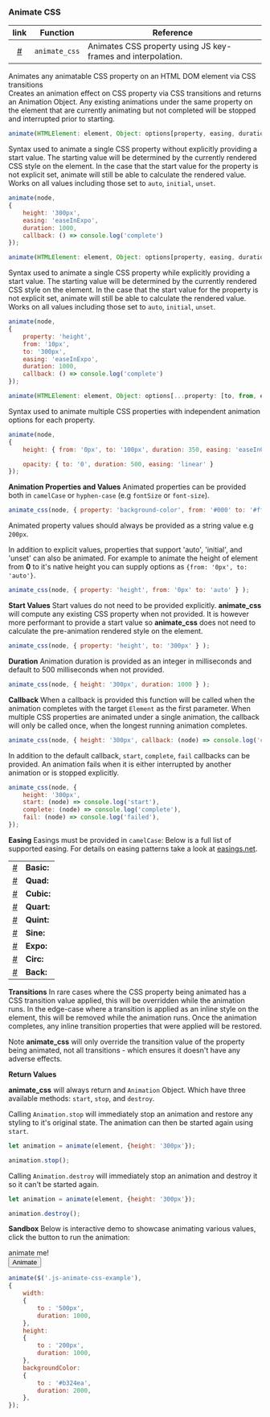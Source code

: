 ### Animate CSS

| link   | Function      | Reference                                                    |
|:---:|---------------|--------------------------------------------------------------|
| <a href="#animate_css" class="js-waypoint-trigger">#</a> | `animate_css` | Animates CSS property using JS key-frames and interpolation. |

Animates any animatable CSS property on an HTML DOM element via CSS transitions<br>Creates an animation effect on CSS property via CSS transitions and returns an Animation Object. Any existing animations under the same property on the element that are currently animating but not completed will be stopped and interrupted prior to starting.</td>

```javascript
animate(HTMLElement: element, Object: options[property, easing, duration, callback]): Object
```

Syntax used to animate a single CSS property without explicitly providing a start value. The starting value will be determined by the currently rendered CSS style on the element. In the case that the start value for the property is not explicit set, animate will still be able to calculate the rendered value. Works on all values including those set to `auto`, `initial`, `unset`.

```javascript
animate(node,
{
	height: '300px',
	easing: 'easeInExpo',
	duration: 1000,
	callback: () => console.log('complete')
});
```

```javascript
animate(HTMLElement: element, Object: options[property, easing, duration, callback]): Object
```

Syntax used to animate a single CSS property while explicitly providing a start value. The starting value will be determined by the currently rendered CSS style on the element. In the case that the start value for the property is not explicit set, animate will still be able to calculate the rendered value. Works on all values including those set to `auto`, `initial`, `unset`.

```javascript
animate(node,
{
	property: 'height',
	from: '10px',
	to: '300px',
	easing: 'easeInExpo',
	duration: 1000,
	callback: () => console.log('complete')
});
```

```javascript
animate(HTMLElement: element, Object: options[...property: [to, from, easing, duration, callback] ]): Object
```

Syntax used to animate multiple CSS properties with independent animation options for each property.

```javascript
animate(node,
{
	height: { from: '0px', to: '100px', duration: 350, easing: 'easeInOutElastic' },

	opacity: { to: '0', duration: 500, easing: 'linear' }
});
```

**Animation Properties and Values**
Animated properties can be provided both in `camelCase` or `hyphen-case` (e.g `fontSize` or `font-size`).

```JavaScript
animate_css(node, { property: 'background-color', from: '#000' to: '#fff' } );
```

Animated property values should always be provided as a string value e.g `200px`.

In addition to explicit values, properties that support 'auto', 'initial', and 'unset' can also be animated. For example to animate the height of element from **0** to it's native height you can supply options as `{from: '0px', to: 'auto'}`.

```JavaScript
animate_css(node, { property: 'height', from: '0px' to: 'auto' } );
```

**Start Values**
Start values do not need to be provided explicitly. **animate_css** will compute any existing CSS property when not provided. It is however more performant to provide a start value so **animate_css** does not need to calculate the pre-animation rendered style on the element.

```JavaScript
animate_css(node, { property: 'height', to: '300px' } );
```

**Duration**
Animation duration is provided as an integer in milliseconds and default to 500 milliseconds when not provided.

```JavaScript
animate_css(node, { height: '300px', duration: 1000 } );
```

**Callback**
When a callback is provided this function will be called when the animation completes with the target `Element` as the first parameter. When multiple CSS properties are animated under a single animation, the callback will only be called once, when the longest running animation completes.

```JavaScript
animate_css(node, { height: '300px', callback: (node) => console.log('completed') } );
```

In addition to the default callback, `start`, `complete`, `fail` callbacks can be provided. An animation fails when it is either interrupted by another animation or is stopped explicitly. 

```JavaScript
animate_css(node, { 
    height: '300px', 
    start: (node) => console.log('start'),
    complete: (node) => console.log('complete'),
    fail: (node) => console.log('failed'), 
});
```

**Easing**
Easings must be provided in `camelCase`: Below is a full list of supported easing. For details on easing patterns take a look at [easings.net](https://easings.net/).

|            |                                                |
|------------|------------------------------------------------|
| <a href="#linear" class="js-waypoint-trigger">#</a> | **Basic:** | `linear` `ease` `easeIn` `easeOut` `easeInOut` |
| <a href="#easeInQuad" class="js-waypoint-trigger">#</a> | **Quad:**  | `easeInQuad` `easeOutQuad` `easeInOutQuad`     |
| <a href="#easeInCubic" class="js-waypoint-trigger">#</a> | **Cubic:** | `easeInCubic` `easeOutCubic` `easeInOutCubic`  |
| <a href="#easeInQuart" class="js-waypoint-trigger">#</a> | **Quart:** | `easeInQuart` `easeOutQuart` `easeInOutQuart`  |
| <a href="#easeInQuint" class="js-waypoint-trigger">#</a> | **Quint:** | `easeInQuint` `easeOutQuint` `easeInOutQuint`  |
| <a href="#easeInSine" class="js-waypoint-trigger">#</a> | **Sine:**  | `easeInSine` `easeOutSine` `easeInOutSine`     |
| <a href="#easeInExpo" class="js-waypoint-trigger">#</a> | **Expo:**  | `easeInExpo` `easeOutExpo` `easeInOutExpo`     |
| <a href="#easeInCirc" class="js-waypoint-trigger">#</a> | **Circ:**  | `easeInCirc` `easeOutCirc` `easeInOutCirc`     |
| <a href="#easeInBack" class="js-waypoint-trigger">#</a> | **Back:**  | `easeInBack` `easeOutBack` `easeInOutBack`     |


**Transitions**
In rare cases where the CSS property being animated has a CSS transition value applied, this will be overridden while the animation runs. In the edge-case where a transition is applied as an inline style on the element, this will be removed while the animation runs. Once the animation completes, any inline transition properties that were applied will be restored.

Note **animate_css** will only override the transition value of the property being animated, not all transitions - which ensures it doesn't have any adverse effects.

**Return Values**

**animate_css** will always return and `Animation` Object. Which have three available methods: `start`,  `stop`, and  `destroy`.

Calling `Animation.stop` will immediately stop an animation and restore any styling to it's original state. The animation can then be started again using `start`.

```JavaScript
let animation = animate(element, {height: '300px'});

animation.stop();
```

Calling `Animation.destroy` will immediately stop an animation and destroy it so it can't be started again.

```JavaScript
let animation = animate(element, {height: '300px'});

animation.destroy();
```

**Sandbox**
Below is interactive demo to showcase animating various values, click the button to run the animation:

<div class="code-content-example">
    <div class="row">
        <div class="center-horizontal bg-pastelteal fill js-animate-css-example" style="width: 300px;">animate me!</div>
    </div>
    <div class="flex-row-fluid align-cols-center pole-sm pole-n">
        <button type="button" class="btn js-animate-css-trigger">Animate</button>
    </div>
</div>

```JavaScript
animate($('.js-animate-css-example'),
{
    width: 
    {
        to : '500px',
        duration: 1000,
    },
    height: 
    {
        to : '200px',
        duration: 1000,
    },
    backgroundColor: 
    {
        to : '#b324ea',
        duration: 2000,
    },
});
```